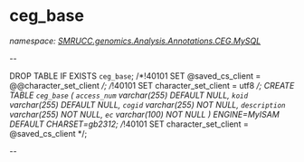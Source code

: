 ﻿# ceg_base
_namespace: [SMRUCC.genomics.Analysis.Annotations.CEG.MySQL](./index.md)_

--
 
 DROP TABLE IF EXISTS `ceg_base`;
 /*!40101 SET @saved_cs_client = @@character_set_client */;
 /*!40101 SET character_set_client = utf8 */;
 CREATE TABLE `ceg_base` (
 `access_num` varchar(255) DEFAULT NULL,
 `koid` varchar(255) DEFAULT NULL,
 `cogid` varchar(255) NOT NULL,
 `description` varchar(255) NOT NULL,
 `ec` varchar(100) NOT NULL
 ) ENGINE=MyISAM DEFAULT CHARSET=gb2312;
 /*!40101 SET character_set_client = @saved_cs_client */;
 
 --




